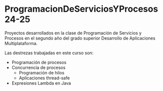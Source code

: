 # ProgramacionDeServiciosYProcesos24-25
Proyectos desarrollados en la clase de Programación de Servicios y Procesos en el segundo año del grado superior Desarrollo de Aplicaciones Multiplataforma.

Las destrezas trabajadas en este curso son:
- Programación de procesos
- Concurrencia de procesos
  - Programación de hilos
  - Aplicaciones thread-safe
- Expresiones Lambda en Java
